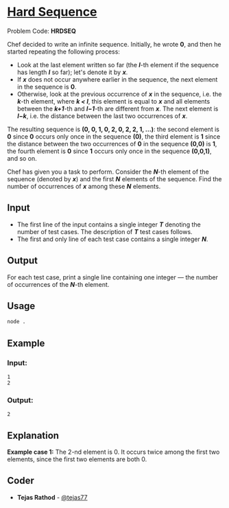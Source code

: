 
# [Hard Sequence](https://www.codechef.com/problems/HRDSEQ)
Problem Code: **HRDSEQ**

Chef decided to write an infinite sequence. Initially, he wrote **0**, and then he started repeating the following process:

- Look at the last element written so far (the **_l_**-th element if the sequence has length **_l_** so far); let's denote it by **_x_**.
- If **_x_** does not occur anywhere earlier in the sequence, the next element in the sequence is **0**.
- Otherwise, look at the previous occurrence of **_x_** in the sequence, i.e. the **_k_**-th element, where **_k < l_**, this element is equal to **_x_** and all elements between the **_k+1_**-th and **_l−1_**-th are different from **_x_**. The next element is **_l−k_**, i.e. the distance between the last two occurrences of **_x_**.

The resulting sequence is **(0, 0, 1, 0, 2, 0, 2, 2, 1, …)**: the second element is **0** since **0** occurs only once in the sequence **(0)**, the third element is **1** since the distance between the two occurrences of **0** in the sequence **(0,0)** is **1**, the fourth element is **0** since **1** occurs only once in the sequence **(0,0,1)**, and so on.

Chef has given you a task to perform. Consider the **_N_**-th element of the sequence (denoted by **_x_**) and the first **_N_** elements of the sequence. Find the number of occurrences of **_x_** among these **_N_** elements.

## Input

- The first line of the input contains a single integer **_T_** denoting the number of test cases. The description of **_T_** test cases follows.
- The first and only line of each test case contains a single integer **_N_**.

## Output

For each test case, print a single line containing one integer ― the number of occurrences of the **_N_**-th element.

## Usage
```sh
node .
```
## Example
### Input:
```
1
2
```
### Output:
```
2
```
## Explanation

**Example case 1:** The 2-nd element is 0. It occurs twice among the first two elements, since the first two elements are both 0.

## Coder

* **Tejas Rathod** - [@tejas77](https://github.com/tejas77)
